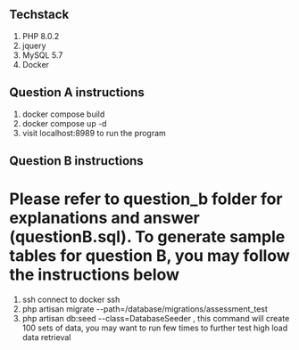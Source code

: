 ## Techstack

1. PHP 8.0.2
2. jquery
3. MySQL 5.7
4. Docker

## Question A instructions

1. docker compose build
2. docker compose up -d
3. visit localhost:8989 to run the program

## Question B instructions

# Please refer to question_b folder for explanations and answer (questionB.sql). To generate sample tables for question B, you may follow the instructions below

1. ssh connect to docker ssh
2. php artisan migrate --path=/database/migrations/assessment_test
3. php artisan db:seed --class=DatabaseSeeder , this command will create 100 sets of data, you may want to run few times to further test high load data retrieval
